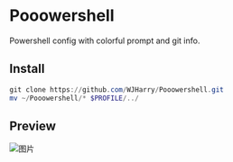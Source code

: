 # Pooowershell
Powershell config with colorful prompt and git info.

## Install
```Powershell
git clone https://github.com/WJHarry/Pooowershell.git
mv ~/Pooowershell/* $PROFILE/../
```

## Preview
![图片](https://user-images.githubusercontent.com/87792697/214604260-6f4a7dbc-18d2-44bc-99bd-912f13922c6b.png)
